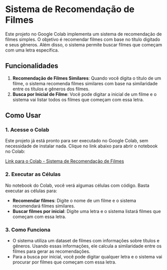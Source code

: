 # Sistema de Recomendação de Filmes

Este projeto no Google Colab implementa um sistema de recomendação de filmes simples. O objetivo é recomendar filmes com base no título digitado e seus gêneros. Além disso, o sistema permite buscar filmes que começam com uma letra específica.

## Funcionalidades

1. **Recomendação de Filmes Similares**: Quando você digita o título de um filme, o sistema recomenda filmes similares com base na similaridade entre os títulos e gêneros dos filmes.
2. **Busca por Inicial de Filme**: Você pode digitar a inicial de um filme e o sistema vai listar todos os filmes que começam com essa letra.

## Como Usar

### 1. Acesse o Colab

Este projeto já está pronto para ser executado no Google Colab, sem necessidade de instalar nada. Clique no link abaixo para abrir o notebook no Colab:

[Link para o Colab - Sistema de Recomendação de Filmes](https://colab.research.google.com/drive/1tdy2dPqZxnzr2c2Z4k3YHsNy_dX0KEjK?usp=sharing)

### 2. Executar as Células

No notebook do Colab, você verá algumas células com código. Basta executar as células para:

- **Recomendar filmes**: Digite o nome de um filme e o sistema recomendará filmes similares.
- **Buscar filmes por inicial**: Digite uma letra e o sistema listará filmes que começam com essa letra.

### 3. Como Funciona

- O sistema utiliza um dataset de filmes com informações sobre títulos e gêneros. Usando essas informações, ele calcula a similaridade entre os filmes para gerar as recomendações.
- Para a busca por inicial, você pode digitar qualquer letra e o sistema vai procurar por filmes que começam com essa letra.
